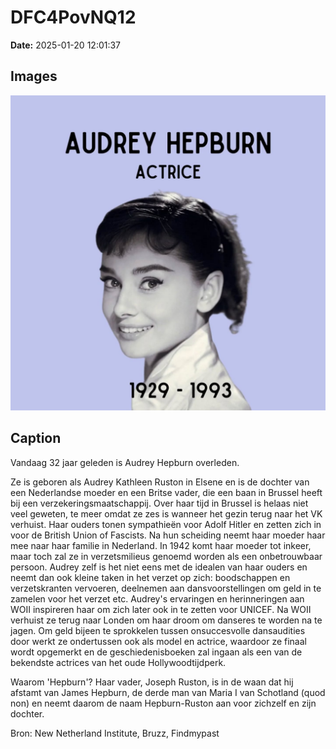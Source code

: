 # DFC4PovNQ12

**Date:** 2025-01-20 12:01:37

## Images

![Image](../images_posts_json/DFC4PovNQ12_0.webp)

## Caption

Vandaag 32 jaar geleden is Audrey Hepburn overleden. 

Ze is geboren als Audrey Kathleen Ruston in Elsene en is de dochter van een Nederlandse moeder en een Britse vader, die een baan in Brussel heeft bij een verzekeringsmaatschappij. Over haar tijd in Brussel is helaas niet veel geweten, te meer omdat ze zes is wanneer het gezin terug naar het VK verhuist. Haar ouders tonen sympathieën voor Adolf Hitler en zetten zich in voor de British Union of Fascists. Na hun scheiding neemt haar moeder haar mee naar haar familie in Nederland. In 1942 komt haar moeder tot inkeer, maar toch zal ze in verzetsmilieus genoemd worden als een onbetrouwbaar persoon. Audrey zelf is het niet eens met de idealen van haar ouders en neemt dan ook kleine taken in het verzet op zich: boodschappen en verzetskranten vervoeren, deelnemen aan dansvoorstellingen om geld in te zamelen voor het verzet etc. Audrey's ervaringen en herinneringen aan WOII inspireren haar om zich later ook in te zetten voor UNICEF. Na WOII verhuist ze terug naar Londen om haar droom om danseres te worden na te jagen. Om geld bijeen te sprokkelen tussen onsuccesvolle dansaudities door werkt ze ondertussen ook als model en actrice, waardoor ze finaal wordt opgemerkt en de geschiedenisboeken zal ingaan als een van de bekendste actrices van het oude Hollywoodtijdperk. 

Waarom 'Hepburn'? 
Haar vader, Joseph Ruston, is in de waan dat hij afstamt van James Hepburn, de derde man van Maria I van Schotland (quod non) en neemt daarom de naam Hepburn-Ruston aan voor zichzelf en zijn dochter.

Bron: New Netherland Institute, Bruzz, Findmypast

